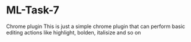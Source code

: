 # ML-Task-7
Chrome plugin 
This is just a simple chrome plugin that can perform basic editing actions like highlight, bolden, italisize and so on 
